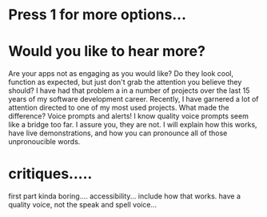 # Press 1 for more options...
# Would you like to hear more?

Are your apps not as engaging as you would like?  Do they look cool, function as expected, but just don't grab the attention you believe they should?  I have had that problem a in a number of projects over the last 15 years of my software development career.  Recently, I have garnered a lot of attention directed to one of my most used projects.  What made the difference?  Voice prompts and alerts!  I know quality voice prompts seem like a bridge too far.  I assure you, they are not.  I will explain how this works, have live demonstrations, and how you can pronounce all of those unpronoucible words.

# critiques.....

first part kinda boring....
accessibility... include how that works.
have a quality voice, not the speak and spell voice...

